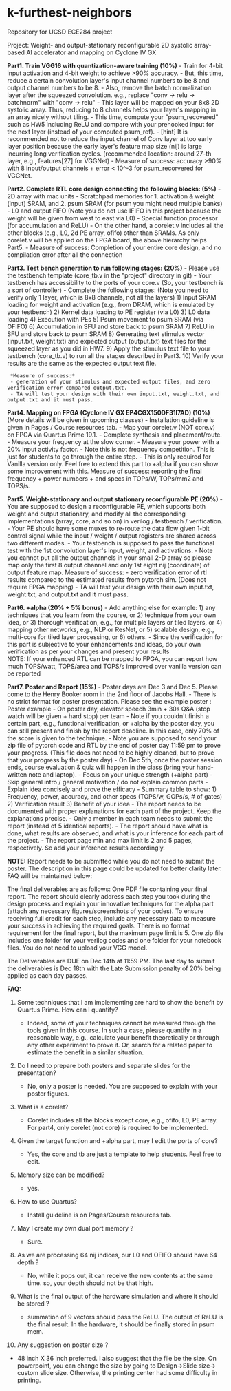 # k-furthest-neighbors
Repository for UCSD ECE284 project

Project: Weight- and output-stationary reconfigurable 2D systolic array-based AI accelerator and mapping on Cyclone IV GX

 

**Part1. Train VGG16 with quantization-aware training (10%)**
     - Train for 4-bit input activation and 4-bit weight to achieve >90% accuracy.
     - But, this time, reduce a certain convolution layer's input channel numbers to be 8 and output channel numbers to be 8.
     - Also, remove the batch normalization layer after the squeezed convolution.
      e.g., replace "conv -> relu -> batchnorm" with "conv -> relu"
     - This layer will be mapped on your 8x8 2D systolic array. Thus, reducing to 8 channels helps your layer's mapping in an array nicely without tiling.
     - This time, compute your "psum_recovered" such as HW5 including ReLU and compare with your prehooked input for the next layer (instead of your computed psum_ref).
     - [hint] It is recommended not to reduce the input channel of Conv layer at too early layer position because the early layer's feature map size (nij) is large incurring long verification cycles.
       (recommended location: around 27-th layer, e.g., features[27] for VGGNet)
     - Measure of success: accuracy >90%  with 8 input/output channels + error < 10^-3 for psum_recorvered for VGGNet.

 

**Part2. Complete RTL core design connecting the following blocks: (5%)**
     - 2D array with mac units 
     - Scratchpad memories for 1. activation & weight (input) SRAM, and 2. psum SRAM (for psum you might need multiple banks)
     - L0 and output FIFO (Note you do not use IFIFO in this project because the weight will be given from west to east via L0)
     - Special function processor (for accumulation and ReLU)
     - On the other hand, a corelet.v includes all the other blocks (e.g., L0, 2d PE array, ofifo) other than SRAMs.
       As only corelet.v will be applied on the FPGA board, the above hierarchy helps Part5.
     - Measure of success: Completion of your entire core design, and no compilation error after all the connection

 

**Part3. Test bench generation to run following stages: (20%)**
     - Please use the testbench template (core_tb.v in the "project" directory in git)
     - Your testbench has accessibility to the ports of your core.v (So, your testbench is a sort of controller)
     - Complete the following stages: (Note you need to verify only 1 layer, which is 8x8 channels, not all the layers)
       1) Input SRAM loading for weight and activation (e.g., from DRAM, which is emulated by your testbench)
       2) Kernel data loading to PE register (via L0)
       3) L0 data loading
       4) Execution with PEs 
       5) Psum movement to psum SRAM (via OFIFO)
       6) Accumulation in SFU and store back to psum SRAM
       7) ReLU in SFU and store back to psum SRAM
       8) Generating text stimulus vector (input.txt, weight.txt) and expected output (output.txt) text files for the squeezed layer as you did in HW7.
       9) Apply the stimulus text file to your testbench (core_tb.v) to run all the stages described in Part3.
      10) Verify your results are the same as the expected output text file.

     *Measure of success:*
     - generation of your stimulus and expected output files, and zero verification error compared output.txt.
     - TA will test your design with their own input.txt, weight.txt, and output.txt and it must pass. 

 

**Part4. Mapping on FPGA (Cyclone IV GX EP4CGX150DF31I7AD)  (10%)**
(More details will be given in upcoming classes)
     - Installation guideline is given in Pages / Course resources tab.
     - Map your corelet.v (NOT core.v) on FPGA via Quartus Prime 19.1.
     - Complete synthesis and placement/route.
     - Measure your frequency at the slow corner.
     - Measure your power with a 20% input activity factor. 
     - Note this is not frequency competition. This is just for students to go through the entire step.
     - This is only required for Vanilla version only. Feel free to extend this part to +alpha if you can show some improvement with this.
     Measure of success: reporting the final frequency + power numbers + and specs in TOPs/W, TOPs/mm2 and TOPS/s.

 

**Part5. Weight-stationary and output stationary reconfigurable PE (20%)**
     - You are supposed to design a reconfigurable PE, which supports both weight and output stationary, and modify all the corresponding implementations (array, core, and so on) in verilog / testbench / verification.
     - Your PE should have some muxes to re-route the data flow given 1-bit control signal while the input / weight / output registers are shared across two different modes.
     - Your testbench is supposed to pass the functional test with the 1st convolution layer's input, weight, and activations.
     - Note you cannot put all the output channels in your small 2-D array so please map only the first 8 output channel and only 1st eight nij (coordinate) of output feature map.
     Measure of success:
     - zero verification error of rtl results compared to the estimated results from pytorch sim. (Does not require FPGA mapping)
     - TA will test your design with their own input.txt, weight.txt, and output.txt and it must pass. 

 

**Part6. +alpha (20% + 5% bonus)**
    - Add anything else for example:
      1) any techniques that you learn from the course, or
      2) technique from your own idea, or
      3) thorough verification, e.g., for multiple layers or tiled layers, or
      4) mapping other networks, e.g., NLP or ResNet, or
      5) scalable design, e.g., multi-core for tiled layer processing, or
      6) others.
      - Since the verification for this part is subjective to your enhancements and ideas, do your own verification as per your changes and present your results   
     NOTE: If your enhanced RTL can be mapped to FPGA, you can report how much TOPS/watt, TOPS/area and TOPS/s improved over vanilla version can be reported 

 

**Part7. Poster and Report (15%)**
      - Poster days are Dec 3 and Dec 5. Please come to the Henry Booker room in the 2nd floor of Jacobs Hall. 
      - There is no strict format for poster presentation. Please see the example poster : Poster example
      - On poster day, elevator speech 3min + 30s Q&A (stop watch will be given + hard stop) per team
      - Note if you couldn't finish a certain part, e.g., functional verification, or +alpha by the poster day, you can still present and finish by the report deadline. In this case, only 70% of the score is given to the technique.
      - Note you are supposed to send your zip file of pytorch code and RTL by the end of poster day 11:59 pm to prove your progress.
        (This file does not need to be highly cleaned, but to prove that your progress by the poster day)
      - On Dec 5th, once the poster session ends, course evaluation & quiz will happen in the class (bring your hand-written note and laptop).
      - Focus on your unique strength (+alpha part)
      - Skip general intro / general motivation / do not explain common parts
      - Explain idea concisely and prove the efficacy
      - Summary table to show:
        1) Frequency, power, accuracy, and other specs (TOPS/w, GOPs/s, # of gates)
        2) Verification result 
        3) Benefit of your idea
      - The report needs to be documented with proper explanations for each part of the project. Keep the explanations precise.
      - Only a member in each team needs to submit the report (instead of 5 identical reports).
      - The report should have what is done, what results are observed, and what is your inference for each part of the project.
      - The report page min and max limit is 2 and 5 pages, respectively. So add your inference results accordingly.

        

**NOTE:**
Report needs to be submitted while you do not need to submit the poster.
The description in this page could be updated for better clarity later.
FAQ will be maintained below:
 

The final deliverables are as follows:
One PDF file containing your final report.
The report should clearly address each step you took during the design process and explain your innovative techniques for the alpha part (attach any necessary figures/screenshots of your codes). To ensure receiving full credit for each step, include any necessary data to measure your success in achieving the required goals. There is no format requirement for the final report, but the maximum page limit is 5.
One zip file includes one folder for your verilog codes and one folder for your notebook files. You do not need to upload your VGG model.
 
The Deliverables are DUE on Dec 14th at 11:59 PM. The last day to submit the deliverables is Dec 18th with the Late Submission penalty of 20% being applied as each day passes.

 

**FAQ:**

1. Some techniques that I am implementing are hard to show the benefit by Quartus Prime. How can I quantify?
    - Indeed, some of your techniques cannot be measured through the tools given in this course. In such a case, please quantify in a reasonable way, e.g., calculate your benefit theoretically or through any other experiment to prove it. Or, search for a related paper to estimate the benefit in a similar situation. 

2. Do I need to prepare both posters and separate slides for the presentation?
    - No, only a poster is needed. You are supposed to explain with your poster figures.

3. What is a corelet?
    - Corelet includes all the blocks except core, e.g., ofifo, L0, PE array. For part4, only corelet (not core) is required to be implemented.

4. Given the target function and +alpha part, may I edit the ports of core?
    - Yes, the core and tb are just a template to help students. Feel free to edit.

5. Memory size can be modified?
   - yes. 

6. How to use Quartus?
   - Install guideline is on Pages/Course resources tab. 

7. May I create my own dual port memory ?
   - Sure.

8. As we are processing 64 nij indices, our L0 and OFIFO should have 64 depth ?
   - No, while it pops out, it can receive the new contents at the same time. so, your depth should not be that high.

9. What is the final output of the hardware simulation and where it should be stored ?
   - summation of 9 vectors should pass the ReLU. The output of ReLU is the final result. In the hardware, it should be finally stored in psum mem.

10. Any suggestion on poster size ?
   - 48 inch X 36 inch preferred. I also suggest that the file be the size. On powerpoint, you can change the size by going to Design->Slide size-> custom slide size. Otherwise, the printing center had some difficulty in printing.
